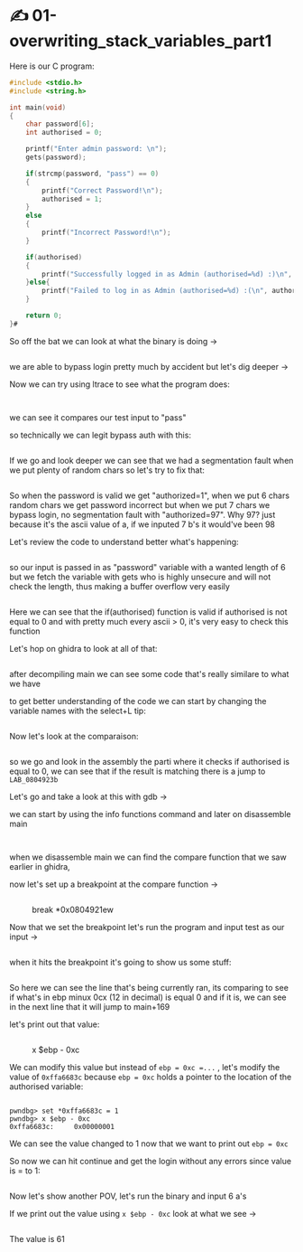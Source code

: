 # ✍️ 01-overwriting\_stack\_variables\_part1

Here is our C program:

```c
#include <stdio.h>
#include <string.h>

int main(void)
{
    char password[6];
    int authorised = 0;

    printf("Enter admin password: \n");
    gets(password);

    if(strcmp(password, "pass") == 0)
    {
        printf("Correct Password!\n");
        authorised = 1;
    }
    else
    {
        printf("Incorrect Password!\n");
    }

    if(authorised)
    {
        printf("Successfully logged in as Admin (authorised=%d) :)\n", authorised);
    }else{
		printf("Failed to log in as Admin (authorised=%d) :(\n", authorised);
	}

    return 0;
}#
```

So off the bat we can look at what the binary is doing ->

<figure><img src="../../../../.gitbook/assets/image (1189).png" alt=""><figcaption></figcaption></figure>

we are able to bypass login pretty much by accident but let's dig deeper ->

Now we can try using ltrace to see what the program does:

<figure><img src="../../../../.gitbook/assets/image (1191).png" alt=""><figcaption></figcaption></figure>

<figure><img src="../../../../.gitbook/assets/image (1190).png" alt=""><figcaption></figcaption></figure>

we can see it compares our test input to "pass"

so technically we can legit bypass auth with this:

<figure><img src="../../../../.gitbook/assets/image (1192).png" alt=""><figcaption></figcaption></figure>

If we go and look deeper we can see that we had a segmentation fault when we put plenty of random chars so let's try to fix that:

<figure><img src="../../../../.gitbook/assets/image (1193).png" alt=""><figcaption></figcaption></figure>

So when the password is valid we get "authorized=1", when we put 6 chars random chars we get password incorrect but when we put 7 chars we bypass login, no segmentation fault with "authorized=97". Why 97? just because it's the ascii value of a, if we inputed 7 b's it would've been 98

Let's review the code to understand better what's happening:

<figure><img src="../../../../.gitbook/assets/image (1194).png" alt=""><figcaption></figcaption></figure>

so our input is passed in as "password" variable with a wanted length of 6 but we fetch the variable with gets who is highly unsecure and will not check the length, thus making a buffer overflow very easily

<figure><img src="../../../../.gitbook/assets/image (1195).png" alt=""><figcaption></figcaption></figure>

Here we can see that the if(authorised) function is valid if authorised is not equal to 0 and with pretty much every ascii > 0, it's very easy to check this function

Let's hop on ghidra to look at all of that:

<figure><img src="../../../../.gitbook/assets/image (1196).png" alt=""><figcaption></figcaption></figure>

after decompiling main we can see some code that's really similare to what we have

to get better understanding of the code we can start by changing the variable names with the select+L tip:

<figure><img src="../../../../.gitbook/assets/image (1197).png" alt=""><figcaption></figcaption></figure>

Now let's look at the comparaison:

<figure><img src="../../../../.gitbook/assets/image (1198).png" alt=""><figcaption></figcaption></figure>

so we go and look in the assembly the parti where it checks if authorised is equal to 0, we can see that if the result is matching there is a jump to `LAB_0804923b`&#x20;

Let's go and take a look at this with gdb ->

we can start by using the info functions command and later on disassemble main

<figure><img src="../../../../.gitbook/assets/image (2) (1) (1) (1) (1).png" alt=""><figcaption></figcaption></figure>

<figure><img src="../../../../.gitbook/assets/image (1) (1) (1) (1) (1) (1) (1).png" alt=""><figcaption></figcaption></figure>

when we disassemble main we can find the compare function that we saw earlier in ghidra,

now let's set up a breakpoint at the compare function ->

<figure><img src="../../../../.gitbook/assets/image (2) (1) (1) (1) (1) (1).png" alt=""><figcaption><p>break *0x0804921ew</p></figcaption></figure>

Now that we set the breakpoint let's run the program and input test as our input ->

<figure><img src="../../../../.gitbook/assets/image (4) (1) (1) (1).png" alt=""><figcaption></figcaption></figure>

when it hits the breakpoint it's going to show us some stuff:

<figure><img src="../../../../.gitbook/assets/image (5) (1) (1) (1).png" alt=""><figcaption></figcaption></figure>

So here we can see the line that's being currently ran, its comparing to see if what's in ebp minux 0cx (12 in decimal)  is equal 0 and if it is, we can see in the next line that it will jump to main+169

let's print out that value:

<figure><img src="../../../../.gitbook/assets/image (6) (1) (1) (1).png" alt=""><figcaption><p>x $ebp - 0xc</p></figcaption></figure>

We can modify this value but instead of `ebp = 0xc =...` , let's  modify the value of  `0xffa6683c` because `ebp = 0xc` holds a pointer to the location of the authorised variable:

<figure><img src="../../../../.gitbook/assets/image (7) (1) (1) (1).png" alt=""><figcaption></figcaption></figure>

```
pwndbg> set *0xffa6683c = 1
pwndbg> x $ebp - 0xc
0xffa6683c:     0x00000001
```

We can see the value changed to 1 now that we want to print out `ebp = 0xc`

So now we can hit continue and get the login without any errors since value is = to 1:

<figure><img src="../../../../.gitbook/assets/image (8) (1) (1) (1).png" alt=""><figcaption></figcaption></figure>

Now let's show another POV, let's run the binary and input 6 a's

If we print out the value using `x $ebp - 0xc` look at what we see ->

<figure><img src="../../../../.gitbook/assets/image (9) (1) (1).png" alt=""><figcaption></figcaption></figure>

The value is 61
